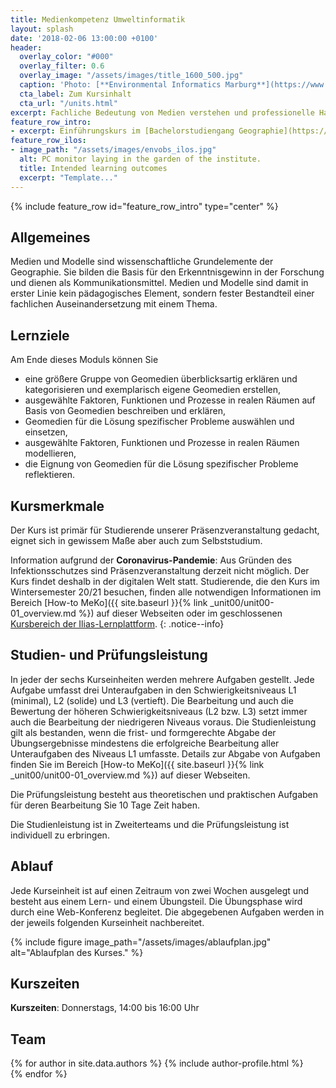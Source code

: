 ```yaml
---
title: Medienkompetenz Umweltinformatik
layout: splash
date: '2018-02-06 13:00:00 +0100'
header:
  overlay_color: "#000"
  overlay_filter: 0.6
  overlay_image: "/assets/images/title_1600_500.jpg"
  caption: 'Photo: [**Environmental Informatics Marburg**](https://www.flickr.com/environmentalinformatics-marburg/)'
  cta_label: Zum Kursinhalt
  cta_url: "/units.html"
excerpt: Fachliche Bedeutung von Medien verstehen und professionelle Handlungskompetenz zum Medieneinsatz erwerben.
feature_row_intro:
- excerpt: Einführungskurs im [Bachelorstudiengang Geographie](https://www.uni-marburg.de/de/fb19/studium/studiengaenge/bsc_geographie){:target="_blank"} und im [Lehramtsstudium Erdkunde](https://www.uni-marburg.de/de/fb19/studium/studiengaenge/erdkunde-lehramt-gymnasium/herzlich-willkommen-beim-bachelor-geographie) an der Philipps Universität Marburg
feature_row_ilos:
- image_path: "/assets/images/envobs_ilos.jpg"
  alt: PC monitor laying in the garden of the institute.
  title: Intended learning outcomes
  excerpt: "Template..."
---
```


{% include feature_row id="feature_row_intro" type="center" %}


## Allgemeines 
Medien und Modelle sind wissenschaftliche Grundelemente der Geographie. Sie bilden die Basis für den Erkenntnisgewinn in der Forschung und dienen als Kommunikationsmittel. Medien und Modelle sind damit in erster Linie kein pädagogisches Element, sondern fester Bestandteil einer fachlichen Auseinandersetzung mit einem Thema. 

## Lernziele
Am Ende dieses Moduls können Sie
* eine größere Gruppe von Geomedien überblicksartig erklären und kategorisieren und exemplarisch eigene Geomedien erstellen,
* ausgewählte Faktoren, Funktionen und Prozesse in realen Räumen auf Basis von Geomedien beschreiben und erklären,
* Geomedien für die Lösung spezifischer Probleme auswählen und einsetzen,
* ausgewählte Faktoren, Funktionen und Prozesse in realen Räumen modellieren,
* die Eignung von Geomedien für die Lösung spezifischer Probleme reflektieren.


## Kursmerkmale
Der Kurs ist primär für Studierende unserer Präsenzveranstaltung gedacht, eignet sich in gewissem Maße aber auch zum Selbststudium.

Information aufgrund der **Coronavirus-Pandemie**: Aus Gründen des Infektionsschutzes sind Präsenzveranstaltung derzeit nicht möglich. Der Kurs findet deshalb in der digitalen Welt statt. Studierende, die den Kurs im Wintersemester 20/21 besuchen, finden alle notwendigen Informationen im Bereich [How-to MeKo]({{ site.baseurl }}{% link _unit00/unit00-01_overview.md %}) auf dieser Webseiten oder im geschlossenen [Kursbereich der Ilias-Lernplattform](https://ilias.uni-marburg.de/goto.php?target=crs_2112718&client_id=UNIMR).
{: .notice--info}


## Studien- und Prüfungsleistung

In jeder der sechs Kurseinheiten werden mehrere Aufgaben gestellt. Jede Aufgabe umfasst drei Unteraufgaben in den Schwierigkeitsniveaus L1 (minimal), L2 (solide) und L3 (vertieft). Die Bearbeitung und auch die Bewertung der höheren Schwierigkeitsniveaus (L2 bzw. L3) setzt immer auch die Bearbeitung der niedrigeren Niveaus voraus. Die Studienleistung gilt als bestanden, wenn  die frist- und formgerechte Abgabe der Übungsergebnisse mindestens die erfolgreiche Bearbeitung aller Unteraufgaben des Niveaus L1 umfasste.  Details zur Abgabe von Aufgaben finden Sie im Bereich [How-to MeKo]({{ site.baseurl }}{% link _unit00/unit00-01_overview.md %}) auf dieser Webseiten.

Die Prüfungsleistung besteht aus theoretischen und praktischen Aufgaben für deren Bearbeitung Sie 10 Tage Zeit haben.

Die Studienleistung ist in Zweiterteams und die Prüfungsleistung ist individuell zu erbringen.


## Ablauf

Jede Kurseinheit ist auf einen Zeitraum von zwei Wochen ausgelegt und besteht aus einem Lern- und einem Übungsteil. Die Übungsphase wird durch eine Web-Konferenz begleitet. Die abgegebenen Aufgaben werden in der jeweils folgenden Kurseinheit nachbereitet.

{% include figure image_path="/assets/images/ablaufplan.jpg" alt="Ablaufplan des Kurses." %}

## Kurszeiten
**Kurszeiten**: Donnerstags, 14:00 bis 16:00 Uhr


## Team

{% for author in site.data.authors %} 
  {% include author-profile.html %}
 <br /> 
{% endfor %}